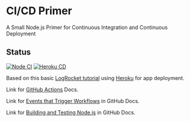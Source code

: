 # CI/CD Primer
A Small Node.js Primer for Continuous Integration and Continuous Deployment

## Status

[![Node CI](https://github.com/ADolbyB/ci-cd-primer/actions/workflows/main.yml/badge.svg)](https://github.com/ADolbyB/ci-cd-primer/actions/workflows/main.yml)
[![Heroku CD](https://github.com/ADolbyB/ci-cd-primer/actions/workflows/deploy.yml/badge.svg)](https://github.com/ADolbyB/ci-cd-primer/actions/workflows/deploy.yml)

Based on this basic [LogRocket tutorial](https://blog.logrocket.com/ci-cd-node-js-github-actions/) using [Heroku](https://www.heroku.com/) for app deployment.

Link for [GitHub Actions](https://docs.github.com/en/actions/learn-github-actions/understanding-github-actions) Docs.

Link for [Events that Trigger Workflows](https://docs.github.com/en/actions/using-workflows/events-that-trigger-workflows#scheduled-events) in GitHub Docs.

Link for [Building and Testing Node.js](https://docs.github.com/en/actions/automating-builds-and-tests/building-and-testing-nodejs) in GitHub Docs.